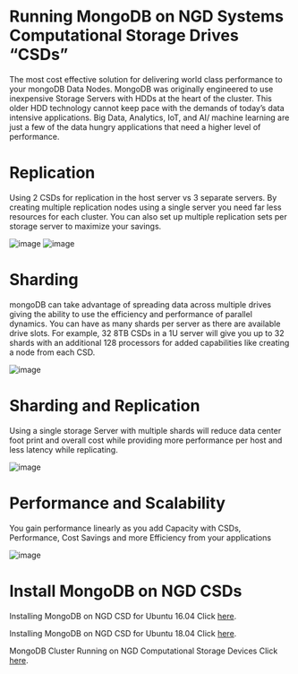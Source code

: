 
# Running MongoDB on NGD Systems Computational Storage Drives “CSDs”
The most cost effective solution for delivering world class performance to your mongoDB Data Nodes. MongoDB was originally engineered to use inexpensive Storage Servers with HDDs at the heart of the cluster. This older HDD technology cannot keep pace with the demands of today’s data intensive applications. Big Data, Analytics, IoT, and AI/ machine learning are just a few of the data hungry applications that need a higher level of performance.

# Replication
Using 2 CSDs for replication in the host server vs 3 separate servers. By creating multiple replication nodes using a single server you need far less resources for each cluster. You can also set up multiple replication sets per storage server to maximize your savings.

![image](https://user-images.githubusercontent.com/31414094/138521393-85315fbc-0249-4316-b44b-18026bc525cf.png)
![image](https://user-images.githubusercontent.com/31414094/138521408-edaf66c5-95f1-4a4b-9edc-6947dbc67fdb.png)


# Sharding
mongoDB can take advantage of spreading data across multiple drives giving the ability to use the efficiency and performance of parallel dynamics. You can have as many shards per server as there are available drive slots. For example, 32 8TB CSDs in a 1U server will give you up to 32 shards with an additional 128 processors for added capabilities like creating a node from each CSD.

![image](https://user-images.githubusercontent.com/31414094/138521659-21d7a2a2-98f8-4d0a-82c1-c2bb93e7db0a.png)


# Sharding and Replication 
Using a single storage Server with multiple shards will reduce data center foot print and overall cost while providing more performance per host and less latency while replicating.

![image](https://user-images.githubusercontent.com/31414094/138522222-e2df7598-08f1-44fa-b3c0-704a80cf19d2.png)

# Performance and Scalability
You gain performance linearly as you add Capacity with CSDs, 
Performance, Cost Savings and more Efficiency from your applications 

![image](https://user-images.githubusercontent.com/31414094/138522462-4cb866d7-87fd-466a-8788-61708ff0a29d.png)


# Install MongoDB on NGD CSDs

Installing MongoDB on NGD CSD for Ubuntu 16.04 Click [here](./MongoDB_NGD_CSD_Ubuntu_16.04.md).

Installing MongoDB on NGD CSD for Ubuntu 18.04 Click [here](./MongoDB_NGD_CSD_Ubuntu_18.04.md).


MongoDB Cluster Running on NGD Computational Storage Devices Click [here](./MongoDB_Cluster/README.md).

